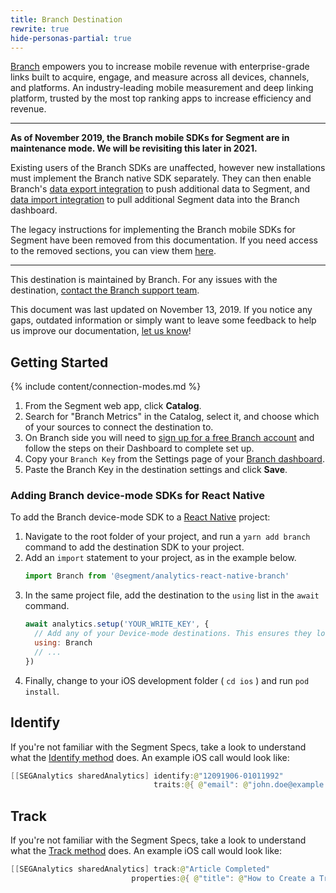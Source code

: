 ```yaml
---
title: Branch Destination
rewrite: true
hide-personas-partial: true
---
```


[Branch](https://branch.io/?utm_source=segmentio&utm_medium=docs&utm_campaign=partners) empowers you to increase mobile revenue with enterprise-grade links built to acquire, engage, and measure across all devices, channels, and platforms. An industry-leading mobile measurement and deep linking platform, trusted by the most top ranking apps to increase efficiency and revenue.

---

**As of November 2019, the Branch mobile SDKs for Segment are in maintenance mode. We will be revisiting this later in 2021.**

Existing users of the Branch SDKs are unaffected, however new installations must implement the Branch native SDK separately. They can then enable Branch's [data export integration](https://docs.branch.io/integrations/segment-export/) to push additional data to Segment, and [data import integration](https://docs.branch.io/integrations/segment-import/) to pull additional Segment data into the Branch dashboard.

The legacy instructions for implementing the Branch mobile SDKs for Segment have been removed from this documentation. If you need access to the removed sections, you can view them [here](https://web.archive.org/web/20191113225102/https://segment.com/docs/connections/destinations/catalog/branch-metrics/).

---

This destination is maintained by Branch. For any issues with the destination, [contact the Branch support team](https://support.branch.io/support/home).

This document was last updated on November 13, 2019. If you notice any gaps, outdated information or simply want to leave some feedback to help us improve our documentation, [let us know](https://segment.com/help/contact)!

## Getting Started

{% include content/connection-modes.md %}

  1. From the Segment web app, click **Catalog**.
  2. Search for "Branch Metrics" in the Catalog, select it, and choose which of your sources to connect the destination to.
  3. On Branch side you will need to [sign up for a free Branch account](http://branch.io/signup?bmp=segment) and follow the steps on their Dashboard to complete set up.
  4. Copy your `Branch Key` from the Settings page of your [Branch dashboard](https://dashboard.branch.io/#/settings).
  5. Paste the Branch Key in the destination settings and click **Save**.


### Adding Branch device-mode SDKs for React Native

<!-- LR, Mar2021: this should be a `react-dest` include but Branch changed their name from Branch-Metrics-->

To add the Branch device-mode SDK to a [React Native](/docs/connections/sources/catalog/libraries/mobile/react-native/) project:
1. Navigate to the root folder of your project, and run a `yarn add branch` command to add the destination SDK to your project.
2. Add an `import` statement to your project, as in the example below.
   ```js
   import Branch from '@segment/analytics-react-native-branch'
   ```
3. In the same project file, add the destination to the `using` list in the `await` command.
   ```js
   await analytics.setup('YOUR_WRITE_KEY', {
     // Add any of your Device-mode destinations. This ensures they load before continuing.
     using: Branch
     // ...
   })
   ```
4. Finally, change to your iOS development folder ( `cd ios` ) and run `pod install`.



## Identify

If you're not familiar with the Segment Specs, take a look to understand what the [Identify method](https://segment.com/docs/connections/spec/identify/) does. An example iOS call would look like:
```swift
[[SEGAnalytics sharedAnalytics] identify:@"12091906-01011992"
                                traits:@{ @"email": @"john.doe@example.com" }];
```

## Track

If you're not familiar with the Segment Specs, take a look to understand what the [Track method](https://segment.com/docs/connections/spec/track/) does. An example iOS call would look like:

```swift
[[SEGAnalytics sharedAnalytics] track:@"Article Completed"
                           properties:@{ @"title": @"How to Create a Tracking Plan", @"course": @"Intro to Analytics" }];
```
